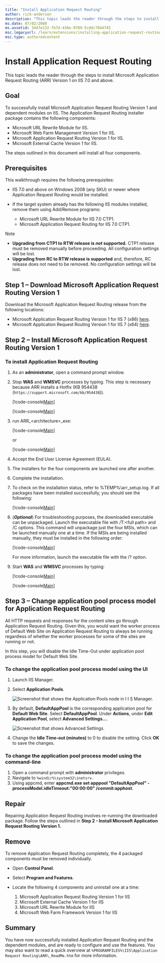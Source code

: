 ```yaml
---
title: "Install Application Request Routing"
author: rick-anderson
description: "This topic leads the reader through the steps to install Microsoft Application Request Routing (ARR) Version 1 on IIS 7.0 and above. Goal To successfully ins..."
ms.date: 07/02/2008
ms.assetid: 3447e132-fb7d-436e-9789-5cddc7044745
msc.legacyurl: /learn/extensions/installing-application-request-routing-arr/install-application-request-routing
msc.type: authoredcontent
---
```

# Install Application Request Routing

This topic leads the reader through the steps to install Microsoft Application Request Routing (ARR) Version 1 on IIS 7.0 and above.

## Goal

To successfully install Microsoft Application Request Routing Version 1 and dependent modules on IIS. The Application Request Routing installer package contains the following components:

- Microsoft URL Rewrite Module for IIS.
- Microsoft Web Farm Management Version 1 for IIS.
- Microsoft Application Request Routing Version 1 for IIS.
- Microsoft External Cache Version 1 for IIS.

The steps outlined in this document will install all four components.

## Prerequisites

This walkthrough requires the following prerequisites:

- IIS 7.0 and above on Windows 2008 (any SKU) or newer where Application Request Routing would be installed.
- If the target system already has the following IIS modules installed, remove them using Add/Remove programs:

  - Microsoft URL Rewrite Module for IIS 7.0 CTP1.
  - Microsoft Application Request Routing for IIS 7.0 CTP1.

> [!NOTE]
>
> - **Upgrading from CTP1 to RTW release is *not* supported.** CTP1 release must be removed manually before proceeding. All configuration settings will be lost.
> - **Upgrading from RC to RTW release is supported** and, therefore, RC release does not need to be removed. No configuration settings will be lost.

## Step 1 – Download Microsoft Application Request Routing Version 1

Download the Microsoft Application Request Routing release from the following locations:

- Microsoft Application Request Routing Version 1 for IIS 7 (x86) [here](https://iis.net/downloads/default.aspx?tabid=34&amp;g=6&amp;i=1709).
- Microsoft Application Request Routing Version 1 for IIS 7 (x64) [here](https://iis.net/downloads/default.aspx?tabid=34&amp;g=6&amp;i=1712).

## Step 2 – Install Microsoft Application Request Routing Version 1

### To install Application Request Routing

1. As an **administrator**, open a command prompt window.
2. Stop **WAS** and **WMSVC** processes by typing. This step is necessary because ARR installs a Hotfix (KB 954438 (`https://support.microsoft.com/kb/954438`)).  

   [!code-console[Main](install-application-request-routing/samples/sample1.cmd)]

   [!code-console[Main](install-application-request-routing/samples/sample2.cmd)]
3. run ARR\_&lt;architecture&gt;\_exe:

   [!code-console[Main](install-application-request-routing/samples/sample3.cmd)]

   or

   [!code-console[Main](install-application-request-routing/samples/sample4.cmd)]
4. Accept the End User License Agreement (EULA).
5. The installers for the four components are launched one after another.
6. Complete the installation.
7. To check on the installation status, refer to %TEMP%\arr\_setup.log. If all packages have been installed successfully, you should see the following:  

    [!code-console[Main](install-application-request-routing/samples/sample5.cmd)]

8. (***Optional***) For troubleshooting purposes, the downloaded executable can be unpackaged. Launch the executable file with /T:&lt;full path&gt; and /C options. This command will unpackage just the four MSIs, which can be launched manually one at a time. If the MSIs are being installed manually, they must be installed in the following order:  

    [!code-console[Main](install-application-request-routing/samples/sample6.cmd)]

   For more information, launch the executable file with the /? option.
9. Start **WAS** and **WMSVC** processes by typing:  

   [!code-console[Main](install-application-request-routing/samples/sample7.cmd)]

   [!code-console[Main](install-application-request-routing/samples/sample8.cmd)]

## Step 3 – Change application pool process model for Application Request Routing

All HTTP requests and responses for the content sites go through Application Request Routing. Given this, you would want the worker process of Default Web Site on Application Request Routing to always be running regardless of whether the worker processes for some of the sites are running or not.

In this step, you will disable the Idle Time-Out under application pool process model for Default Web Site.

### To change the application pool process model using the UI

1. Launch IIS Manager.  
2. Select **Application Pools**.

   ![Screenshot that shows the Application Pools node in I I S Manager.](install-application-request-routing/_static/image1.jpg)
3. By default, **DefaultAppPool** is the corresponding application pool for **Default Web Site**. Select **DefaultAppPool**. Under **Actions**, under **Edit Application Pool**, select **Advanced Settings…**.

   ![Screenshot that shows Advanced Settings.](install-application-request-routing/_static/image3.jpg)
4. Change the **Idle Time-out (minutes)** to 0 to disable the setting. Click **OK** to save the changes.

### To change the application pool process model using the command-line

1. Open a command prompt with **administrator** privileges.
2. Navigate to `%windir%\system32\inetsrv`.
3. Using appcmd, enter **appcmd.exe set apppool "DefaultAppPool" -processModel.idleTimeout:"00:00:00" /commit:apphost**.

## Repair

Repairing Application Request Routing involves re-running the downloaded package. Follow the steps outlined in **Step 2 - Install Microsoft Application Request Routing Version 1.**

## Remove

To remove Application Request Routing completely, the 4 packaged components must be removed individually.

- Open **Control Panel**.
- Select **Program and Features**.
- Locate the following 4 components and uninstall one at a time:  

    1. Microsoft Application Request Routing Version 1 for IIS
    2. Microsoft External Cache Version 1 for IIS
    3. Microsoft URL Rewrite Module for IIS
    4. Microsoft Web Farm Framework Version 1 for IIS

## Summary

You have now successfully installed Application Request Routing and the dependent modules, and are ready to configure and use the features. You may also want to read a quick overview at `%PROGRAMFILES%\IIS\Application Request Routing\ARR\_ReadMe.htm` for more information.
